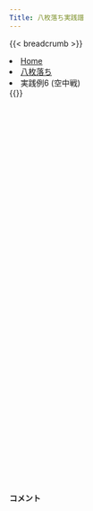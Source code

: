 ```yaml
---
Title: 八枚落ち実践譜
---
```

{{< breadcrumb >}}
  <li class="breadcrumb-item"><a href="/shogi-beginners/">Home</a></li>
  <li class="breadcrumb-item"><a href="/shogi-beginners/8mai/">八枚落ち</a></li>
  <li class="breadcrumb-item active" aria-current="page">実践例6 (空中戦)</li>
{{</ breadcrumb >}}
<div class="row pt-3">
  <div class="col-sm" tabindex="-1">
    <script id="example-kif" type="text/plain">
手合割：八枚落ち
下手：下手
上手：上手
手数----指手---------消費時間--
*<ruby>空中戦<rt>くうちゅうせん</rt></ruby>の勝ち方をおぼえましょう。
*<div class="text-center"><img class="img-fluid pt-3 w-50" src="/shogi-beginners/img/cat12.webp"></div>
   1 ３二金(41)
   2 ７六歩(77)
   3 ７二金(61)
   4 ６六角(88)
*<ruby>金<rt>きん</rt></ruby>を<ruby>動<rt>うご</rt></ruby>けないようにする☗<ruby>６六角<rt>ろくろくかく</rt></ruby>はいつでも<ruby>有力<rt>ゆうりょく</rt></ruby>です。
   5 ８二金(72)
   6 ２六歩(27)
   7 ５二玉(51)
   8 ２五歩(26)
*ここまでの<ruby>指<rt>さ</rt></ruby>し<ruby>方<rt>かた</rt></ruby>もおすすめです。
   9 ６四歩(63)
  10 ２四歩(25)
*どこかの<ruby>歩<rt>ふ</rt></ruby>が４<ruby>筋<rt>すじ</rt></ruby>まで<ruby>伸<rt>の</rt></ruby>びた<ruby>時<rt>とき</rt></ruby>をねらって☗<ruby>２四<rt>にーよん</rt></ruby><ruby>歩<rt>ふ</rt></ruby>と<ruby>攻<rt>せ</rt></ruby>める<ruby>手<rt>て</rt></ruby>は<ruby>有力<rt>ゆうりょく</rt></ruby>です。
*☗２三歩成だけでなく歩の交換後の☗６四飛も狙っています。
  11 ６五歩(64)
  12 ７七角(66)
  13 ２四歩(23)
  14 同　飛(28)
  15 ２三歩打
*<ruby>問題<rt>もんだい</rt></ruby>: <ruby>次<rt>つぎ</rt></ruby>の<ruby>手<rt>て</rt></ruby>を<ruby>考<rt>かんが</rt></ruby>えてみましょう。
*<div><img class="img-fluid" src="/shogi-beginners/img/cat2.webp"></div>
  16 ６四飛(24)
*シンプルながらこのような手が厳しいです。
  17 ７二金(82)
  18 ６五飛(64)
*駒をしっかり取っていきましょう。
  19 ８四歩(83)
  20 ６六角(77)
  21 ８三金(72)
  22 ７七桂(89)
*飛角桂で攻めるとだいたい攻めが繋がります。
  23 ２四歩(23)
  24 １五飛(65)
  25 ２三金(32)
*<ruby>問題<rt>もんだい</rt></ruby>: <ruby>次<rt>つぎ</rt></ruby>の<ruby>手<rt>て</rt></ruby>を<ruby>考<rt>かんが</rt></ruby>えてみましょう。<ruby>難問<rt>なんもん</rt></ruby>。
*<div><img class="img-fluid" src="/shogi-beginners/img/cat2.webp"></div>
  26 ６五桂(77)
*次に☗５五飛と☗７五角を狙っています。
  27 ６三玉(52)
  28 ７五角(66)
  29 ７四金(83)
  30 ５三角成(75)
  31 ７二玉(63)
  32 ５四馬(53)
  33 ８三玉(72)
  34 ７五歩(76)
*<ruby>問題<rt>もんだい</rt></ruby>: <ruby>次<rt>つぎ</rt></ruby>の<ruby>手<rt>て</rt></ruby>を<ruby>考<rt>かんが</rt></ruby>えてみましょう。
*<div><img class="img-fluid" src="/shogi-beginners/img/cat2.webp"></div>
  35 ８五金(74)
*☖同金は☗７三桂成で金がタダなので、取れません。
  36 ６三馬(54)
  37 ９四玉(83)
  38 ７二馬(63)
  39 ９五玉(94)
  40 ９六歩(97)
  41 同　金(85)
  42 同　香(99)
  43 同　玉(95)
  44 １六飛(15)
  45 ８五玉(96)
  46 ８六金打
  47 投了
*<a href="/shogi-beginners/8mai/example7/">
*<ruby>次<rt>つぎ</rt></ruby>の<ruby>棋譜<rt>きふ</rt></ruby>を<ruby>見<rt>み</rt></ruby>よう！
*<div class="text-center"><img class="img-fluid pt-3 w-50" src="/shogi-beginners/img/cat1.webp"></div></a>
まで46手で下手の勝ち
    </script>
    <svg id="example" class="board" xmlns="http://www.w3.org/2000/svg" viewBox="0,0,400,540"></svg>
  </div>
  <div class="col-sm">
    <h4 class="pt-3">コメント</h4>
    <div id="comment"></div>
  </div>
</div>
